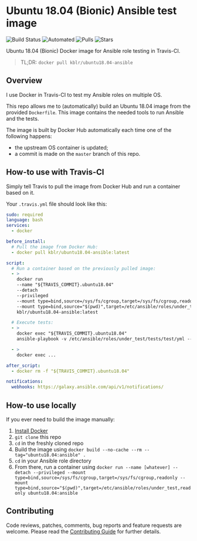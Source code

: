 # Ubuntu 18.04 (Bionic) Ansible test image

![Build Status](https://img.shields.io/docker/build/kblr/ubuntu18.04-ansible.svg) ![Automated](https://img.shields.io/docker/automated/kblr/ubuntu18.04-ansible.svg) ![Pulls](https://img.shields.io/docker/pulls/kblr/ubuntu18.04-ansible.svg) ![Stars](https://img.shields.io/docker/stars/kblr/ubuntu18.04-ansible.svg)

Ubuntu 18.04 (Bionic)  Docker image for Ansible role testing in Travis-CI.

> TL;DR: `docker pull kblr/ubuntu18.04-ansible`


## Overview

I use Docker in Travis-CI to test my Ansible roles on multiple OS.

This repo allows me to (automatically) build an Ubuntu 18.04 image from the provided `Dockerfile`. This image contains the needed tools to run Ansible and the tests.

The image is built by Docker Hub automatically each time one of the following happens:
- the upstream OS container is updated;
- a commit is made on the `master` branch of this repo.


## How-to use with Travis-CI

Simply tell Travis to pull the image from Docker Hub and run a container based on it.

Your `.travis.yml` file should look like this:

```yaml
sudo: required
language: bash
services:
  - docker

before_install:
  # Pull the image from Docker Hub:
  - docker pull kblr/ubuntu18.04-ansible:latest

script:
  # Run a container based on the previously pulled image:
  - >
    docker run
    --name "${TRAVIS_COMMIT}.ubuntu18.04"
    --detach
    --privileged
    --mount type=bind,source=/sys/fs/cgroup,target=/sys/fs/cgroup,readonly
    --mount type=bind,source="$(pwd)",target=/etc/ansible/roles/under_test,readonly
    kblr/ubuntu18.04-ansible:latest

  # Execute tests:
  - >
    docker exec "${TRAVIS_COMMIT}.ubuntu18.04"
    ansible-playbook -v /etc/ansible/roles/under_test/tests/test/yml --syntax-check

  - >
    docker exec ...

after_script:
  - docker rm -f "${TRAVIS_COMMIT}.ubuntu18.04"

notifications:
  webhooks: https://galaxy.ansible.com/api/v1/notifications/
```


## How-to use locally

If you ever need to build the image manually:

  1. [Install Docker](https://docs.docker.com/engine/installation/)
  2. `git clone` this repo
  3. `cd` in the freshly cloned repo
  4. Build the image using `docker build --no-cache --rm --tag="ubuntu18.04:ansible" .`
  5. `cd` in your Ansible role directory
  5. From there, run a container using `docker run --name [whatever] --detach --privileged --mount type=bind,source=/sys/fs/cgroup,target=/sys/fs/cgroup,readonly --mount type=bind,source="$(pwd)",target=/etc/ansible/roles/under_test,readonly ubuntu18.04:ansible`


## Contributing

Code reviews, patches, comments, bug reports and feature requests are welcome. Please read the [Contributing Guide](CONTRIBUTING.md) for further details.
